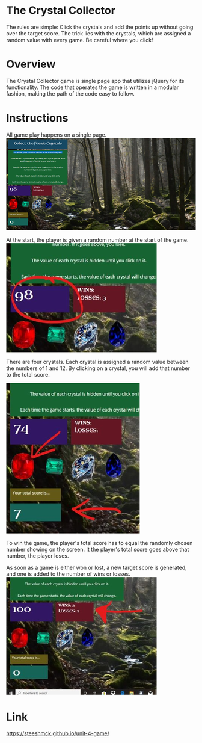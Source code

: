 # The Crystal Collector
The rules are simple: Click the crystals and add the points up without going over the target score. The trick lies with the crystals, which are assigned a random value with every game. Be careful where you click!

# Overview
The Crystal Collector game is single page app that utilizes jQuery for its functionality. The code that operates the game is written in a modular fashion, making the path of the code easy to follow.

# Instructions
All game play happens on a single page. 
![](/assets/images/screenshot1.png)

At the start, the player is given a random number at the start of the game.
![](/assets/images/screenshot2.jpg)

There are four crystals. Each crystal is assigned a random value between the numbers of 1 and 12. By clicking on a crystal, you will add that number to the total score.

![](/assets/images/screenshot3.jpg)

To win the game, the player's total score has to equal the randomly chosen number showing on the screen. It the player's total score goes above that number, the player loses. 

As soon as a game is either won or lost, a new target score is generated, and one is added to the number of wins or losses.
![](/assets/images/screenshot4.jpg)


# Link
https://steeshmck.github.io/unit-4-game/
 

